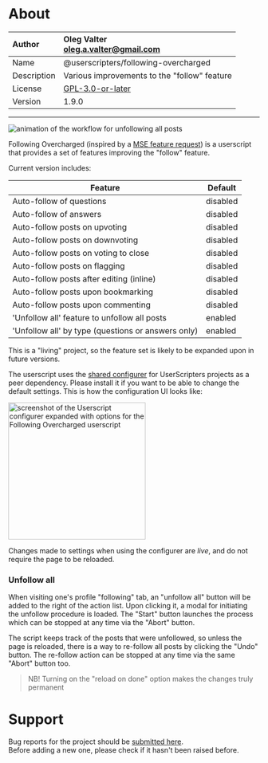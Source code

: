 
# About

| Author       | Oleg Valter<br>[oleg.a.valter@gmail.com](mailto:oleg.a.valter@gmail.com) |
| :----------- | :----------------------- |
| Name | @userscripters/following-overcharged |
| Description | Various improvements to the "follow" feature |
| License | [GPL-3.0-or-later](https://spdx.org/licenses/GPL-3.0-or-later) |
| Version | 1.9.0 |

---

![animation of the workflow for unfollowing all posts](https://i.stack.imgur.com/nwjiU.gif)

Following Overcharged (inspired by a [MSE feature request](https://meta.stackexchange.com/q/378980/786798)) is a userscript that provides a set of features improving the "follow" feature.

Current version includes:

| Feature                                            | Default  |
| -------------------------------------------------- | -------- |
| Auto-follow of questions                           | disabled |
| Auto-follow of answers                             | disabled |
| Auto-follow posts on upvoting                      | disabled |
| Auto-follow posts on downvoting                    | disabled |
| Auto-follow posts on voting to close               | disabled |
| Auto-follow posts on flagging                      | disabled |
| Auto-follow posts after editing (inline)           | disabled |
| Auto-follow posts upon bookmarking                 | disabled |
| Auto-follow posts upon commenting                  | disabled |
| 'Unfollow all' feature to unfollow all posts       | enabled  |
| 'Unfollow all' by type (questions or answers only) | enabled  |

This is a "living" project, so the feature set is likely to be expanded upon in future versions.

The userscript uses the [shared configurer](https://stackapps.com/q/9403/78873) for UserScripters projects as a peer dependency.
Please install it if you want to be able to change the default settings.
This is how the configuration UI looks like:

<img src="https://i.stack.imgur.com/MfZlh.png" width="275" alt="screenshot of the Userscript configurer expanded with options for the Following Overcharged userscript" />

Changes made to settings when using the configurer are *live*, and do not require the page to be reloaded.

### Unfollow all

When visiting one's profile "following" tab, an "unfollow all" button will be added to the right of the action list.
Upon clicking it, a modal for initiating the unfollow procedure is loaded.
The "Start" button launches the process which can be stopped at any time via the "Abort" button.

The script keeps track of the posts that were unfollowed, so unless the page is reloaded, there is a way to re-follow all posts by clicking the "Undo" button.
The re-follow action can be stopped at any time via the same "Abort" button too.

> NB! Turning on the "reload on done" option makes the changes truly permanent


# Support

Bug reports for the project should be [submitted here](https://github.com/userscripters/following-overcharged/issues).
<br>Before adding a new one, please check if it hasn't been raised before.
  